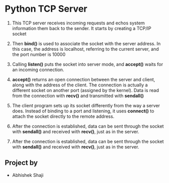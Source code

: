 Python TCP Server
=============

1. This TCP server receives incoming requests and echos system information them back to the sender. It starts by creating a TCP/IP socket

1. Then **bind()** is used to associate the socket with the server address. In this case, the address is localhost, referring to the current server, and the port number is 10000

1. Calling **listen()** puts the socket into server mode, and **accept()** waits for an incoming connection.

1. **accept()** returns an open connection between the server and client, along with the address of the client. The connection is actually a different socket on another port (assigned by the kernel). Data is read from the connection with **recv()** and transmitted with **sendall()**

1. The client program sets up its socket differently from the way a server does. Instead of binding to a port and listening, it uses **connect()** to attach the socket directly to the remote address.

1. After the connection is established, data can be sent through the socket with **sendall()** and received with **recv()**, just as in the server.

1. After the connection is established, data can be sent through the socket with **sendall()** and received with **recv()**, just as in the server.

## Project by
* Abhishek Shaji